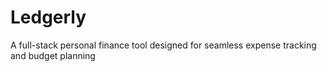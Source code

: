 # Ledgerly
A full-stack personal finance tool designed for seamless expense tracking and budget planning
